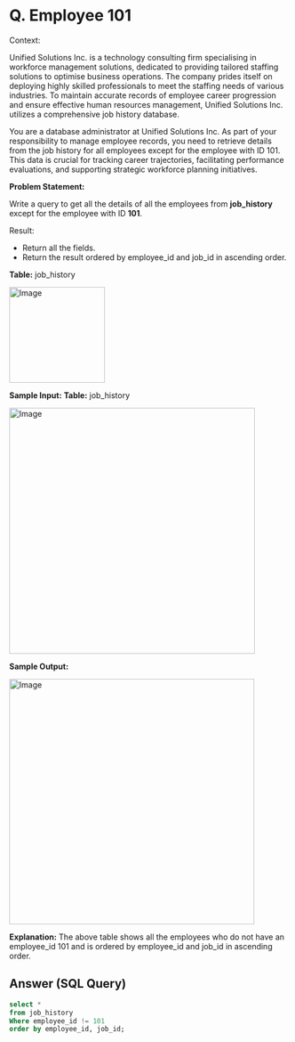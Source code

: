 # Q. Employee 101

Context:

Unified Solutions Inc. is a technology consulting firm specialising in workforce management solutions,
dedicated to providing tailored staffing solutions to optimise business operations. 
The company prides itself on deploying highly skilled professionals to meet the staffing needs of various industries.
To maintain accurate records of employee career progression and ensure effective human resources management, Unified Solutions Inc. utilizes a comprehensive job history database.

You are a database administrator at Unified Solutions Inc. As part of your responsibility to manage employee records, you need to retrieve details from the job history for all employees except for the employee with ID 101. This data is crucial for tracking career trajectories, facilitating performance evaluations, and supporting strategic workforce planning initiatives.

**Problem Statement:**

Write a query to get all the details of all the employees from **job_history** except for the employee with ID **101**.

Result:

  - Return all the fields.
  - Return the result ordered by employee_id and job_id in ascending order.

**Table:** job_history

<img width="172" alt="Image" src="https://github.com/user-attachments/assets/8f4545d4-21da-46b1-945c-034c0c0f802f" />

**Sample Input:**
**Table:** job_history

<img width="442" alt="Image" src="https://github.com/user-attachments/assets/8875f36a-4cbd-4178-b24d-002b9d5e0baf" />

**Sample Output:**

<img width="441" alt="Image" src="https://github.com/user-attachments/assets/cf45d5c4-9938-461b-be7e-666073ec2699" />


**Explanation:** The above table shows all the employees who do not have an employee_id 101 and is ordered by employee_id and job_id in ascending order.

## Answer (SQL Query)

```sql
select *
from job_history
Where employee_id != 101
order by employee_id, job_id;
